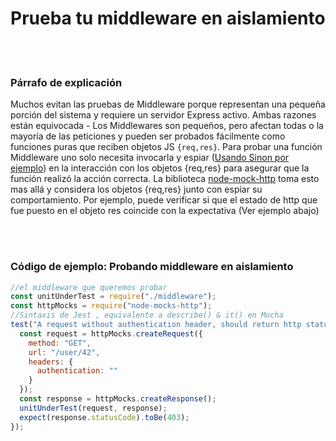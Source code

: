 # Prueba tu middleware en aislamiento

<br/><br/>

### Párrafo de explicación

Muchos evitan las pruebas de Middleware porque representan una pequeña porción del sistema y requiere un servidor Express activo. Ambas razones están equivocada - Los Middlewares son pequeños, pero afectan todas o la mayoría de las peticiones y pueden ser probados fácilmente como funciones puras que reciben objetos JS `{req,res}`. Para probar una función Middleware uno solo necesita invocarla y espiar ([Usando Sinon por ejemplo](https://www.npmjs.com/package/sinon)) en la interacción con los objetos {req,res} para asegurar que la función realizó la acción correcta. La biblioteca [node-mock-http](https://www.npmjs.com/package/node-mocks-http) toma esto mas allá y considera los objetos {req,res} junto con espiar su comportamiento. Por ejemplo, puede verificar si que el estado de http que fue puesto en el objeto res coincide con la expectativa (Ver ejemplo abajo)

<br/><br/>

### Código de ejemplo: Probando middleware en aislamiento

```javascript
//el middleware que queremos probar
const unitUnderTest = require("./middleware");
const httpMocks = require("node-mocks-http");
//Sintaxis de Jest , equivalente a describe() & it() en Mocha
test("A request without authentication header, should return http status 403", () => {
  const request = httpMocks.createRequest({
    method: "GET",
    url: "/user/42",
    headers: {
      authentication: ""
    }
  });
  const response = httpMocks.createResponse();
  unitUnderTest(request, response);
  expect(response.statusCode).toBe(403);
});
```
